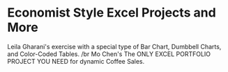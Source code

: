 # Economist Style Excel Projects and More
Leila Gharani's exercise with a special type of Bar Chart, Dumbbell Charts, and Color-Coded Tables.
/br
Mo Chen's The ONLY EXCEL PORTFOLIO PROJECT YOU NEED for dynamic Coffee Sales.
